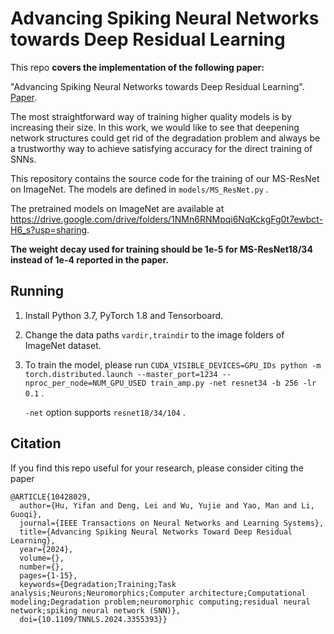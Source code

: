 # Advancing Spiking Neural Networks towards Deep Residual Learning

This repo **covers the implementation of the following paper:**

"Advancing Spiking Neural Networks towards Deep Residual Learning". [Paper](https://ieeexplore.ieee.org/abstract/document/10428029).

The most straightforward way of training higher quality models is by increasing their size. In this work, we would like to see that deepening network structures could get rid of the degradation problem and always be a trustworthy way to achieve satisfying accuracy for the direct training of SNNs.

This repository contains the source code for the training of our MS-ResNet on ImageNet. The models are defined in `models/MS_ResNet.py` .

The pretrained models on ImageNet are available at https://drive.google.com/drive/folders/1NMn6RNMpqi6NqKckgFg0t7ewbct-H6_s?usp=sharing.

**The weight decay used for training should be 1e-5 for MS-ResNet18/34 instead of 1e-4 reported in the paper.**

## Running

1. Install Python 3.7, PyTorch 1.8 and Tensorboard.  

2. Change the data paths `vardir,traindir` to the image folders of ImageNet dataset.

3. To train the model, please run  `CUDA_VISIBLE_DEVICES=GPU_IDs python -m torch.distributed.launch --master_port=1234 --nproc_per_node=NUM_GPU_USED train_amp.py -net resnet34 -b 256 -lr 0.1` .

   `-net` option supports `resnet18/34/104` .

## Citation

If you find this repo useful for your research, please consider citing the paper

```
@ARTICLE{10428029,
  author={Hu, Yifan and Deng, Lei and Wu, Yujie and Yao, Man and Li, Guoqi},
  journal={IEEE Transactions on Neural Networks and Learning Systems}, 
  title={Advancing Spiking Neural Networks Toward Deep Residual Learning}, 
  year={2024},
  volume={},
  number={},
  pages={1-15},
  keywords={Degradation;Training;Task analysis;Neurons;Neuromorphics;Computer architecture;Computational modeling;Degradation problem;neuromorphic computing;residual neural network;spiking neural network (SNN)},
  doi={10.1109/TNNLS.2024.3355393}}
```
